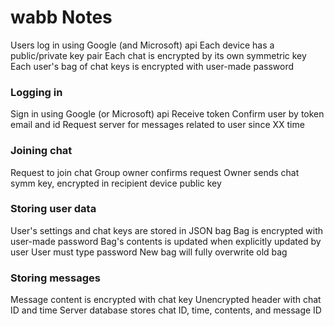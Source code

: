 # wabb Notes
Users log in using Google (and Microsoft) api
Each device has a public/private key pair
Each chat is encrypted by its own symmetric key
Each user's bag of chat keys is encrypted with user-made password

### Logging in
Sign in using Google (or Microsoft) api
Receive token
Confirm user by token email and id 
Request server for messages related to user since XX time

### Joining chat
Request to join chat
Group owner confirms request
Owner sends chat symm key, encrypted in recipient device public key

### Storing user data
User's settings and chat keys are stored in JSON bag
Bag is encrypted with user-made password
Bag's contents is updated when explicitly updated by user
User must type password
New bag will fully overwrite old bag

### Storing messages
Message content is encrypted with chat key
Unencrypted header with chat ID and time
Server database stores chat ID, time, contents, and message ID 

